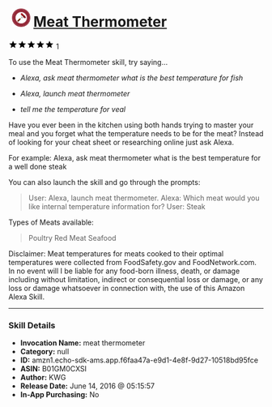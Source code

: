 # &nbsp;<img src="skill_icon" alt="Meat Thermometer icon" width="36"> [Meat Thermometer](http://alexa.amazon.com/#skills/amzn1.echo-sdk-ams.app.f6faa47a-e9d1-4e8f-9d27-10518bd95fce)
![5 stars](../../images/ic_star_black_18dp_1x.png)![5 stars](../../images/ic_star_black_18dp_1x.png)![5 stars](../../images/ic_star_black_18dp_1x.png)![5 stars](../../images/ic_star_black_18dp_1x.png)![5 stars](../../images/ic_star_black_18dp_1x.png) 1

To use the Meat Thermometer skill, try saying...

* *Alexa, ask meat thermometer what is the best temperature for fish*

* *Alexa, launch meat thermometer*

* *tell me the temperature for veal*

Have you ever been in the kitchen using both hands trying to master your meal and you forget what the temperature needs to be for the meat?  Instead of looking for your cheat sheet or researching online just ask Alexa.

For example:
Alexa, ask meat thermometer what is the best temperature for a well done steak

You can also launch the skill and go through the prompts:
> User: Alexa, launch meat thermometer.
> Alexa: Which meat would you like internal temperature information for?
> User: Steak

Types of Meats available:
> Poultry
> Red Meat
> Seafood

Disclaimer: Meat temperatures for meats cooked to their optimal temperatures were collected from FoodSafety.gov and FoodNetwork.com.  In no event will I be liable for any food-born illness,  death, or damage including without limitation, indirect or consequential loss or damage, or any loss or damage whatsoever in connection with, the use of this Amazon Alexa Skill.

***

### Skill Details

* **Invocation Name:** meat thermometer
* **Category:** null
* **ID:** amzn1.echo-sdk-ams.app.f6faa47a-e9d1-4e8f-9d27-10518bd95fce
* **ASIN:** B01GM0CXSI
* **Author:** KWG
* **Release Date:** June 14, 2016 @ 05:15:57
* **In-App Purchasing:** No
